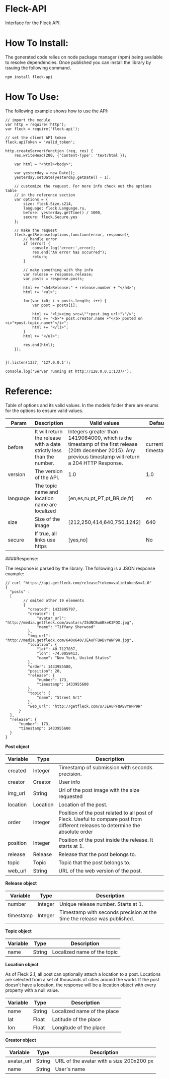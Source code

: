 Fleck-API
=================
Interface for the Fleck API.

How To Install:
=============
The generated code relies on node package manager (npm) being available to resolve dependencies.
Once published you can install the library by issuing the following command.

    npm install fleck-api


How To Use:
===========
The following example shows how to use the API:

    // import the module
    var http = require('http');
    var fleck = require('fleck-api');

    // set the client API token
    fleck.apiToken = 'valid_token';

    http.createServer(function (req, res) {
        res.writeHead(200, {'Content-Type': 'text/html'});

        var html = "<html><body>";

        var yesterday = new Date();
        yesterday.setDate(yesterday.getDate() - 1);

        // customize the request. For more info check out the options table 
        // in the reference section
        var options = {
            size: fleck.Size.s214,
            language: fleck.Language.ru,
            before: yesterday.getTime() / 1000,
            secure: fleck.Secure.yes
        };

        // make the request
        fleck.getRelease(options,function(error, response){
            // handle error
            if (error) {
                console.log('error:',error);
                res.end("An error has occurred");
                return;
            }

            // make something with the info
            var release = response.release;
            var posts = response.posts;

            html += "<h4>Release:" + release.number + "</h4>";
            html += "<ul>";

            for(var i=0; i < posts.length; i++) {
                var post = posts[i];

                html += "<li><img src=\""+post.img_url+"\"/>";
                html += "<b>"+ post.creator.name +"</b> posted on <i>"+post.topic.name+"</i>";
                html += "</li>";
            }
            html += "</ul>";

            res.end(html);
        });


    }).listen(1337, '127.0.0.1');

    console.log('Server running at http://128.0.0.1:1337/');



Reference:
===========

Table of options and its valid values. In the models folder there are enums for the options to ensure valid values.

|Param | Description | Valid values | Default   |
|------|-------------|--------------|-----------|
|before    | It will return the release with a date strictly less than the number.  | Integers greater than 1419084000, which is the timestamp of the first release (20th december 2015). Any previous timestamp will return a 204 HTTP Response.  | current timestamp |
|version   | The version of the API.         | 1.0 | 1.0  |
|language  | The topic name and location name are localized      | [en,es,ru,pt_PT,pt_BR,de,fr]  | en  |
|size      | Size of the image              | [212,250,414,640,750,1242]    | 640 |
|secure    | If true, all links use https   | [yes,no]                      | No  |


####Response:

The response is parsed by the library. The following is a JSON response example:

    // curl "https://api.getfleck.com/release?token=validtoken&v=1.0"
    {
      "posts" :
      [
            // omited other 19 elements
            {
              "created": 1433895797,
              "creator": {
                  "avatar_url": "http://media.getfleck.com/avatars/I5dNCBwABkeK3PQX.jpg",
                  "name": "Tiffany Sherwood"
              },
              "img_url": "http://media.getfleck.com/640x640/JEAuPFQABvYWNP9H.jpg",
              "location": {
                  "lat": 40.7127837,
                  "lon": -74.0059413,
                  "name": "New York, United States"
              },
              "order": 1433955580,
              "position": 20,
              "release": {
                  "number": 173,
                  "timestamp": 1433955600
              },
              "topic": {
                  "name": "Street Art"
              },
              "web_url": "http://getfleck.com/s/JEAuPFQABvYWNP9H"
          }
      ],
      "release": {
          "number": 173,
          "timestamp": 1433955600
      }
    }



**Post object**

| Variable | Type | Description |
|----------|------|-------------|
| created   | Integer   | Timestamp of submission with seconds precision. |
| creator   | Creator   | User info |
| img_url   | String    | Url of the post image with the size requested |
| location  | Location  | Location of the post. |
| order     | Integer   | Position of the post related to all post of Fleck. Useful to compare post from different releases to determine the absolute order |
| position  | Integer   | Position of the post inside the release. It starts at 1. |
| release   | Release   | Release that the post belongs to. |
| topic     | Topic     | Topic that the post belongs to. |
| web_url   | String    | URL of the web version of the post. |

**Release object**

| Variable | Type | Description |
|----------|------|-------------|
| number   | Integer |  Unique release number. Starts at 1. |
| timestamp | Integer | Timestamp with seconds precision at the time the release was published. |

**Topic object**

| Variable | Type | Description |
|----------|------|-------------|
| name   | String | Localized name of the topic |

**Location object**

As of Fleck 2.1, all post can optionally attach a location to a post. Locations are
selected from a set of thousands of cities around the world. If the post doesn't have 
a location, the response will be a location object with every property with a null value.

| Variable | Type | Description |
|----------|------|-------------|
| name    | String  | Localized name of the place |
| lat     | Float   | Latitude of the place |
| lon     | Float   | Longitude of the place |

**Creator object**

| Variable | Type | Description |
|-------------|------|-------------|
| avatar_url  | String  | URL of the avatar with a size 200x200 px  |
| name        | String  | User's name |

